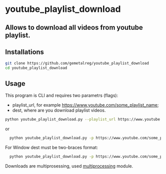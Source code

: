 # youtube_playlist_download

## Allows to download all videos from youtube playlist.

## Installations
```sh
git clone https://github.com/gemetalreg/youtube_playlist_download
cd youtube_playlist_download
```
## Usage
This program is CLI and requires two parametrs (flags):

- playlist_url, for example https://www.youtube.com/some_playlist_name;
- dest, where are you download playlist videos.

```sh
python youtube_playlist_download.py --playlist_url https://www.youtube.com/some_playlist_name --dest /usr/video_folder
```
or
```sh
  python youtube_playlist_download.py -p https://www.youtube.com/some_playlist_name -d /usr/video_folder
```

For Window dest must be two-braces format:
```sh
  python youtube_playlist_download.py -p https://www.youtube.com/some_playlist_name -d D:\\Users\\CrisisCore
```
Downloads are multiprosessing, used [multiprocessing](https://docs.python.org/3.6/library/multiprocessing.html) module.
